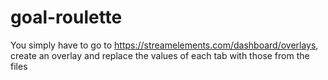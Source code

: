 # goal-roulette
You simply have to go to https://streamelements.com/dashboard/overlays, create an overlay and replace the values ​​of each tab with those from the files
